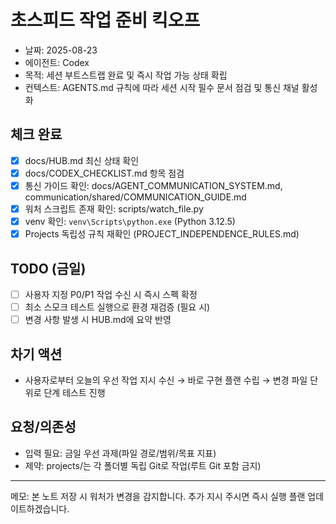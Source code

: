 # 초스피드 작업 준비 킥오프
- 날짜: 2025-08-23
- 에이전트: Codex
- 목적: 세션 부트스트랩 완료 및 즉시 작업 가능 상태 확립
- 컨텍스트: AGENTS.md 규칙에 따라 세션 시작 필수 문서 점검 및 통신 채널 활성화

## 체크 완료
- [x] docs/HUB.md 최신 상태 확인
- [x] docs/CODEX_CHECKLIST.md 항목 점검
- [x] 통신 가이드 확인: docs/AGENT_COMMUNICATION_SYSTEM.md, communication/shared/COMMUNICATION_GUIDE.md
- [x] 워처 스크립트 존재 확인: scripts/watch_file.py
- [x] venv 확인: `venv\Scripts\python.exe` (Python 3.12.5)
- [x] Projects 독립성 규칙 재확인 (PROJECT_INDEPENDENCE_RULES.md)

## TODO (금일)
- [ ] 사용자 지정 P0/P1 작업 수신 시 즉시 스펙 확정
- [ ] 최소 스모크 테스트 실행으로 환경 재검증 (필요 시)
- [ ] 변경 사항 발생 시 HUB.md에 요약 반영

## 차기 액션
- 사용자로부터 오늘의 우선 작업 지시 수신 → 바로 구현 플랜 수립 → 변경 파일 단위로 단계 테스트 진행

## 요청/의존성
- 입력 필요: 금일 우선 과제(파일 경로/범위/목표 지표)
- 제약: projects/는 각 폴더별 독립 Git로 작업(루트 Git 포함 금지)

---
메모: 본 노트 저장 시 워처가 변경을 감지합니다. 추가 지시 주시면 즉시 실행 플랜 업데이트하겠습니다.


